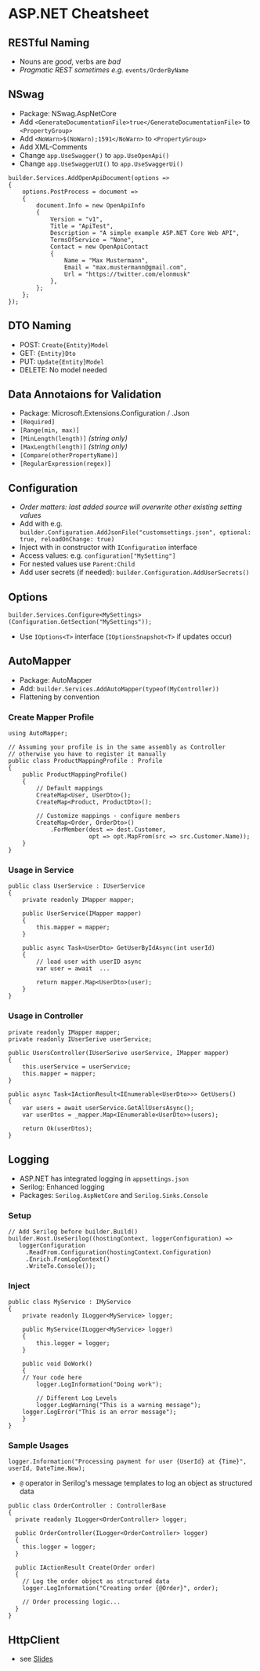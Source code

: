 # ASP.NET Cheatsheet

## RESTful Naming
- Nouns are *good*, verbs are *bad*
- *Pragmatic REST sometimes e.g.* ```events/OrderByName```

## NSwag
- Package: NSwag.AspNetCore
- Add ```<GenerateDocumentationFile>true</GenerateDocumentationFile>``` to ```<PropertyGroup>```
- Add ```<NoWarn>$(NoWarn);1591</NoWarn>``` to ```<PropertyGroup>```
- Add XML-Comments
- Change ```app.UseSwagger()``` to ```app.UseOpenApi()```
- Change ```app.UseSwaggerUI()``` to ```app.UseSwaggerUi()```
```
builder.Services.AddOpenApiDocument(options =>
{
    options.PostProcess = document =>
    {
        document.Info = new OpenApiInfo
        {
            Version = "v1",
            Title = "ApiTest",
            Description = "A simple example ASP.NET Core Web API",
            TermsOfService = "None",
            Contact = new OpenApiContact
            {
                Name = "Max Mustermann",
                Email = "max.mustermann@gmail.com",
                Url = "https://twitter.com/elonmusk"
            },
        };
    };
});
```

## DTO Naming
- POST: ```Create{Entity}Model```
- GET: ```{Entity}Dto```
- PUT: ```Update{Entity}Model```
- DELETE: No model needed

## Data Annotaions for Validation
- Package: Microsoft.Extensions.Configuration / .Json
- ```[Required]```
- ```[Range(min, max)]```
- ```[MinLength(length)]``` *(string only)*
- ```[MaxLength(length)]``` *(string only)*
- ```[Compare(otherPropertyName)]```
- ```[RegularExpression(regex)]```

## Configuration
- *Order matters: last added source will overwrite other existing setting values*
- Add with e.g. ```builder.Configuration.AddJsonFile("customsettings.json", optional: true, reloadOnChange: true)```
- Inject with in constructor with ```IConfiguration``` interface
- Access values: e.g. ```configuration["MySetting"]```
- For nested values use ```Parent:Child```
- Add user secrets (if needed):  ```builder.Configuration.AddUserSecrets()```

## Options
```
builder.Services.Configure<MySettings>(Configuration.GetSection("MySettings"));
```
- Use ```IOptions<T>``` interface (```IOptionsSnapshot<T>``` if updates occur)

## AutoMapper
- Package: AutoMapper
- Add: ```builder.Services.AddAutoMapper(typeof(MyController))```
- Flattening by convention

### Create Mapper Profile
```
using AutoMapper;

// Assuming your profile is in the same assembly as Controller
// otherwise you have to register it manually
public class ProductMappingProfile : Profile
{
    public ProductMappingProfile()
    {
    	// Default mappings
        CreateMap<User, UserDto>();
        CreateMap<Product, ProductDto>();
		
		// Customize mappings - configure members
        CreateMap<Order, OrderDto>()
        	.ForMember(dest => dest.Customer, 
            		   opt => opt.MapFrom(src => src.Customer.Name));
    }
}
```

### Usage in Service
```
public class UserService : IUserService
{
    private readonly IMapper mapper;
    
    public UserService(IMapper mapper)
    {
        this.mapper = mapper;
    }

    public async Task<UserDto> GetUserByIdAsync(int userId)
    {
    	// load user with userID async
        var user = await  ...

        return mapper.Map<UserDto>(user);
    }
}
```

### Usage in Controller
```
private readonly IMapper mapper;
private readonly IUserSerive userService;

public UsersController(IUserSerive userService, IMapper mapper)
{
	this.userService = userService;
    this.mapper = mapper;
}

public async Task<IActionResult<IEnumerable<UserDto>>> GetUsers()
{
    var users = await userService.GetAllUsersAsync();
    var userDtos = _mapper.Map<IEnumerable<UserDto>>(users);

    return Ok(userDtos);
}
```

## Logging
- ASP.NET has integrated logging in ```appsettings.json```
- Serilog: Enhanced logging
- Packages: ```Serilog.AspNetCore``` and ```Serilog.Sinks.Console```

### Setup
```
// Add Serilog before builder.Build()
builder.Host.UseSerilog((hostingContext, loggerConfiguration) => 
   loggerConfiguration
     .ReadFrom.Configuration(hostingContext.Configuration)
     .Enrich.FromLogContext()
     .WriteTo.Console());
```

### Inject
```
public class MyService : IMyService
{
    private readonly ILogger<MyService> logger;

    public MyService(ILogger<MyService> logger)
    {
        this.logger = logger;
    }

    public void DoWork()
    {
	// Your code here
        logger.LogInformation("Doing work");
       
        // Different Log Levels
        logger.LogWarning("This is a warning message");
	logger.LogError("This is an error message");   
    }
}
```

### Sample Usages
```
logger.Information("Processing payment for user {UserId} at {Time}", userId, DateTime.Now);
```

- ```@``` operator in Serilog's message templates to log an object as structured data

```
public class OrderController : ControllerBase
{
  private readonly ILogger<OrderController> logger;

  public OrderController(ILogger<OrderController> logger)
  {
    this.logger = logger;
  }

  public IActionResult Create(Order order)
  {
    // Log the order object as structured data
    logger.LogInformation("Creating order {@Order}", order);

    // Order processing logic...
  }
}
```

## HttpClient
- see [Slides](https://hauercodes.github.io/htlwrn_pos4c_23_24/)
